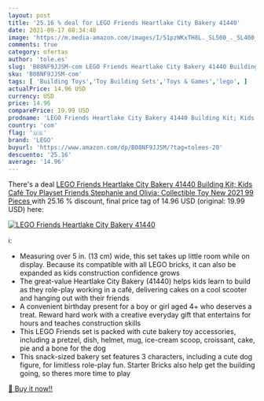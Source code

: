 ```yaml
---
layout: post
title: '25.16 % deal for LEGO Friends Heartlake City Bakery 41440'
date: 2021-09-17 08:34:48
image: 'https://m.media-amazon.com/images/I/51pzWKxTH8L._SL500_._SL400_.jpg'
comments: true
category: ofertas
author: 'tole.es'
slug: 'B08NF9JJSM-com LEGO Friends Heartlake City Bakery 41440 Building Kit;...'
sku: 'B08NF9JJSM-com'
tags: [ 'Building Toys','Toy Building Sets','Toys & Games','lego', ]
actualPrice: 14.96 USD
currency: USD
price: 14.96
comparePrice: 19.99 USD
prodname: 'LEGO Friends Heartlake City Bakery 41440 Building Kit; Kids Café Toy Playset Friends Stephanie and Olivia; Collectible Toy  New 2021  99 Pieces '
country: 'com'
flag: '🇺🇸'
brand: 'LEGO'
buyurl: 'https://www.amazon.com/dp/B08NF9JJSM/?tag=tolees-20'
descuento: '25.16'
average: '14.96'
---
```


There's a deal [LEGO Friends Heartlake City Bakery 41440 Building Kit; Kids Café Toy Playset Friends Stephanie and Olivia; Collectible Toy  New 2021  99 Pieces ](https://www.amazon.com/dp/B08NF9JJSM/?tag=tolees-20)  with  25.16 % discount, final price tag of  14.96 USD (original: 19.99 USD) here:

[![LEGO Friends Heartlake City Bakery 41440](https://m.media-amazon.com/images/I/51pzWKxTH8L._SL500_._SL400_.jpg)](https://www.amazon.com/dp/B08NF9JJSM/?tag=tolees-20)

ℹ️:

- Measuring over 5 in. (13 cm) wide, this set takes up little room while on display. Because its compatible with all LEGO bricks, it can also be expanded as kids construction confidence grows
- The great-value Heartlake City Bakery (41440) helps kids learn to build as they role-play working in a café, delivering cakes on a cool scooter and hanging out with their friends
- A convenient birthday present for a boy or girl aged 4+ who deserves a treat. Reward hard work with a creative everyday gift that entertains for hours and teaches construction skills
- This LEGO Friends set is packed with cute bakery toy accessories, including a pretzel, dish, helmet, mug, ice-cream scoop, croissant, cake, pie and a bone for the dog
- This snack-sized bakery set features 3 characters, including a cute dog figure, for limitless role-play fun. Starter Bricks also help get the building going, so theres more time to play

[🛒 Buy it now!!](https://www.amazon.com/dp/B08NF9JJSM/?tag=tolees-20)
